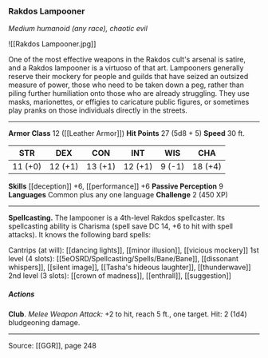### Rakdos Lampooner
_Medium humanoid (any race), chaotic evil_

![[Rakdos Lampooner.jpg]]

One of the most effective weapons in the Rakdos cult's arsenal is satire, and a Rakdos lampooner is a virtuoso of that art. Lampooners generally reserve their mockery for people and guilds that have seized an outsized measure of power, those who need to be taken down a peg, rather than piling further humiliation onto those who are already struggling. They use masks, marionettes, or effigies to caricature public figures, or sometimes play pranks on those individuals directly in the streets.






---

**Armor Class** 12 ([[Leather Armor]])
**Hit Points** 27 (5d8 + 5)
**Speed** 30 ft.

| STR     | DEX     | CON     | INT     | WIS     | CHA     |
|---------|---------|---------|---------|---------|---------|
| 11 (+0) | 12 (+1) | 13 (+1) | 12 (+1) | 9 (-1) | 18 (+4) |

**Skills** [[deception]] +6, [[performance]] +6
**Passive Perception** 9
**Languages** Common plus any one language
**Challenge** 2 (450 XP)

---

**Spellcasting.** The lampooner is a 4th-level Rakdos spellcaster. Its spellcasting ability is Charisma (spell save DC 14, +6 to hit with spell attacks). It knows the following bard spells:

Cantrips (at will): [[dancing lights]], [[minor illusion]], [[vicious mockery]]
1st level (4 slots): [[5eOSRD/Spellcasting/Spells/Bane/Bane]], [[dissonant whispers]], [[silent image]], [[Tasha's hideous laughter]], [[thunderwave]]
2nd level (3 slots): [[crown of madness]], [[enthrall]], [[suggestion]]

##### Actions
**Club**. _Melee Weapon Attack:_ +2 to hit, reach 5 ft., one target. Hit: 2 (1d4) bludgeoning damage.


---

Source: [[GGR]], page 248